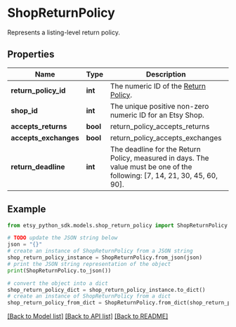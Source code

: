 # ShopReturnPolicy

Represents a listing-level return policy.

## Properties

Name | Type | Description | Notes
------------ | ------------- | ------------- | -------------
**return_policy_id** | **int** | The numeric ID of the [Return Policy](/documentation/reference#operation/getShopReturnPolicies). | [optional] 
**shop_id** | **int** | The unique positive non-zero numeric ID for an Etsy Shop. | [optional] 
**accepts_returns** | **bool** | return_policy_accepts_returns | [optional] 
**accepts_exchanges** | **bool** | return_policy_accepts_exchanges | [optional] 
**return_deadline** | **int** | The deadline for the Return Policy, measured in days. The value must be one of the following: [7, 14, 21, 30, 45, 60, 90]. | [optional] 

## Example

```python
from etsy_python_sdk.models.shop_return_policy import ShopReturnPolicy

# TODO update the JSON string below
json = "{}"
# create an instance of ShopReturnPolicy from a JSON string
shop_return_policy_instance = ShopReturnPolicy.from_json(json)
# print the JSON string representation of the object
print(ShopReturnPolicy.to_json())

# convert the object into a dict
shop_return_policy_dict = shop_return_policy_instance.to_dict()
# create an instance of ShopReturnPolicy from a dict
shop_return_policy_from_dict = ShopReturnPolicy.from_dict(shop_return_policy_dict)
```
[[Back to Model list]](../README.md#documentation-for-models) [[Back to API list]](../README.md#documentation-for-api-endpoints) [[Back to README]](../README.md)


